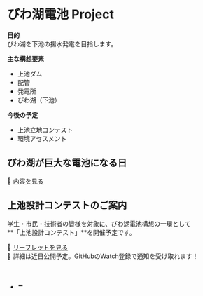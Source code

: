 # びわ湖電池 Project

**目的**  
びわ湖を下池の揚水発電を目指します。

**主な構想要素**  
- 上池ダム
- 配管
- 発電所
- びわ湖（下池）

**今後の予定**  
- 上池立地コンテスト
- 環境アセスメント
  
## びわ湖が巨大な電池になる日

📄 [内容を見る](./琵琶湖が巨大な電池になる日.pdf)  
  
## 上池設計コンテストのご案内

学生・市民・技術者の皆様を対象に、びわ湖電池構想の一環として  
**「上池設計コンテスト」**を開催予定です。

📄 [リーフレットを見る](./コンテスト試案.pdf)  
📝 詳細は近日公開予定。GitHubのWatch登録で通知を受け取れます！
- # -
